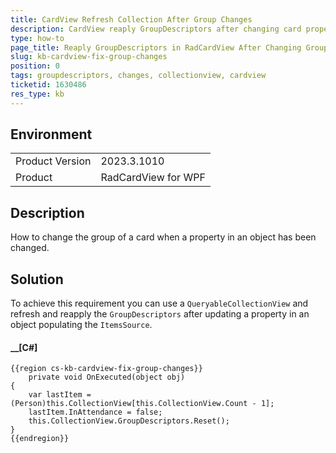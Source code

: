```yaml
---
title: CardView Refresh Collection After Group Changes
description: CardView reaply GroupDescriptors after changing card property of the item
type: how-to
page_title: Reaply GroupDescriptors in RadCardView After Changing Group Item
slug: kb-cardview-fix-group-changes
position: 0
tags: groupdescriptors, changes, collectionview, cardview
ticketid: 1630486
res_type: kb
---
```


## Environment
<table>
    <tbody>
        <tr>
            <td>Product Version</td>
            <td>2023.3.1010</td>
        </tr>
        <tr>
            <td>Product</td>
            <td>RadCardView for WPF</td>
        </tr>
    </tbody>
</table>


## Description

How to change the group of a card when a property in an object has been changed.

## Solution

To achieve this requirement you can use a `QueryableCollectionView` and refresh and reapply the `GroupDescriptors` after updating a property in an object populating the `ItemsSource`.

#### __[C#]
    {{region cs-kb-cardview-fix-group-changes}}
        private void OnExecuted(object obj)
	{
		var lastItem = (Person)this.CollectionView[this.CollectionView.Count - 1];
		lastItem.InAttendance = false;
		this.CollectionView.GroupDescriptors.Reset();
	}
    {{endregion}}
